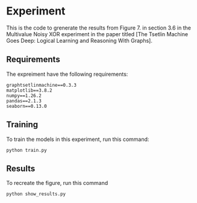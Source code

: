 # Experiment

This is the code to grenerate the results from Figure 7. in section 3.6 in the Multivalue  Noisy XOR experiment in the paper titled [The Tsetlin Machine Goes Deep: Logical Learning and Reasoning With Graphs]. 

## Requirements

The expreiment have the following requirements:

```setup
graphtsetlinmachine==0.3.3
matplotlib==3.8.2
numpy==1.26.2
pandas==2.1.3
seaborn==0.13.0
```
## Training

To train the models in this experiment, run this command:

```train
python train.py
```
## Results

To recreate the figure, run this command

```results
python show_results.py
```
